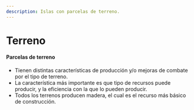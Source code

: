 ```yaml
---
description: Islas con parcelas de terreno.
---
```


# Terreno



#### Parcelas de terreno

* Tienen distintas características de producción y/o mejoras de combate por el tipo de terreno.
* La característica más importante es que tipo de recursos puede producir, y la eficiencia con la que lo pueden producir.
* Todos los terrenos producen madera, el cual es el recurso más básico de construcción.
